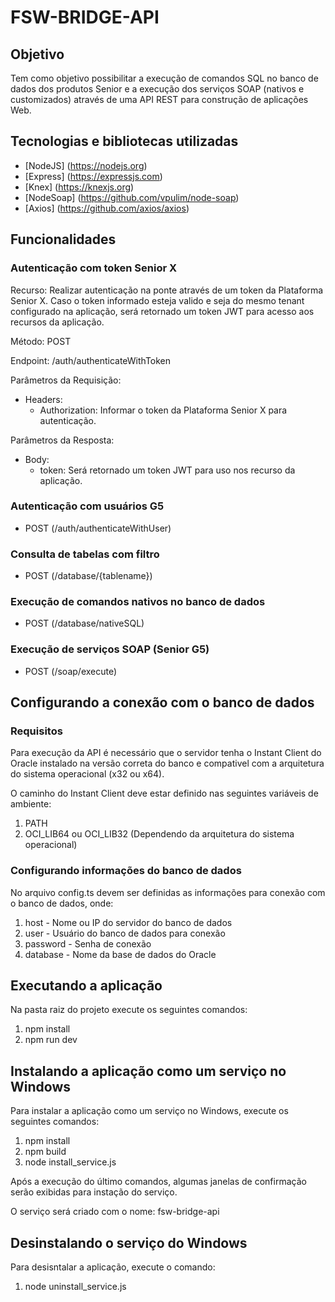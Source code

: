 # FSW-BRIDGE-API

## Objetivo

Tem como objetivo possibilitar a execução de comandos SQL no banco de dados dos produtos Senior e a execução dos serviços SOAP (nativos e customizados) através de uma API REST para construção de aplicações Web.

## Tecnologias e bibliotecas utilizadas

 - [NodeJS] (https://nodejs.org)
 - [Express] (https://expressjs.com)
 - [Knex] (https://knexjs.org)
 - [NodeSoap] (https://github.com/vpulim/node-soap) 
 - [Axios] (https://github.com/axios/axios)

## Funcionalidades

### Autenticação com token Senior X

Recurso: Realizar autenticação na ponte através de um token da Plataforma Senior X. Caso o token informado esteja valido e seja do mesmo tenant configurado na aplicação, será retornado um token JWT para acesso aos recursos da aplicação.

Método: POST

Endpoint: /auth/authenticateWithToken

Parâmetros da Requisição:
 - Headers:
   - Authorization: Informar o token da Plataforma Senior X para autenticação.

Parâmetros da Resposta:
 - Body:
   - token: Será retornado um token JWT para uso nos recurso da aplicação. 

### Autenticação com usuários G5
 - POST (/auth/authenticateWithUser)

### Consulta de tabelas com filtro 
 - POST (/database/{tablename})

### Execução de comandos nativos no banco de dados
 - POST (/database/nativeSQL)

### Execução de serviços SOAP (Senior G5)
 - POST (/soap/execute)

## Configurando a conexão com o banco de dados

### Requisitos
Para execução da API é necessário que o servidor tenha o Instant Client do Oracle instalado na versão correta do banco e compativel com a arquitetura do sistema operacional (x32 ou x64). 

O caminho do Instant Client deve estar definido nas seguintes variáveis de ambiente:
1. PATH
2. OCI_LIB64 ou OCI_LIB32 (Dependendo da arquitetura do sistema operacional)

### Configurando informações do banco de dados

No arquivo config.ts devem ser definidas as informações para conexão com o banco de dados, onde: 
1. host - Nome ou IP do servidor do banco de dados
2. user - Usuário do banco de dados para conexão
3. password - Senha de conexão
4. database - Nome da base de dados do Oracle

## Executando a aplicação

Na pasta raiz do projeto execute os seguintes comandos: 

1. npm install
2. npm run dev

## Instalando a aplicação como um serviço no Windows

Para instalar a aplicação como um serviço no Windows, execute os seguintes comandos: 

1. npm install
2. npm build 
3. node install_service.js

Após a execução do último comandos, algumas janelas de confirmação serão exibidas para instação do serviço. 

O serviço será criado com o nome: fsw-bridge-api

## Desinstalando o serviço do Windows

Para desisntalar a aplicação, execute o comando: 

1. node uninstall_service.js

